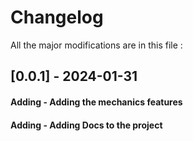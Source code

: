 # Changelog  

All the major modifications are in this file :  

## [0.0.1] - 2024-01-31

#### Adding - Adding the mechanics features
#### Adding - Adding Docs to the project
